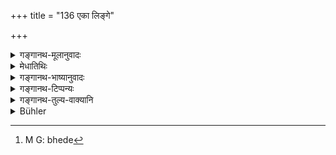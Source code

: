 +++
title = "136 एका लिङ्गे"

+++

<details><summary>गङ्गानथ-मूलानुवादः</summary>

One who desires cleanliness should apply earth—once to the urinary organ, thrice to the anus, ten times to one hand and seven times to both hands.—(134).
</details>

<details><summary>मेधातिथिः</summary>

विण्मूत्रोत्सर्गानन्तरं मेढ्रस्य शुद्ध्यर्थम् **एका मृद्** दातव्या वामेन । स्मृत्यन्तरे शुद्धिविधानाद् यावती तस्मिन् हस्ते याति तावती सोदका ग्रहीतव्या । अहं तु ब्रवे, "अर्थवत्" (म्ध् ५.१३२) इति वचनेनोक्तम् एव परिमाणम् । <u>केचित्</u> पठन्ति ।

- प्रथमा प्रसृतिर् ज्ञेया द्वितीया तु तदर्धिका ।

- तृतीया मृत्तिका ज्ञेया त्रिभागकरपूरणे ॥

एतच् च परिमाणं पायाव् एव । अन्यत्र त्व् "अर्थवत्" इति । एकोत्सर्गे ऽपीयत्य् एव संख्या । आवृत्तिविधानं चेदम् । मृदां भेदो[^२६७] गवादिवत् । तथा चात्रोच्यते "वल्मीकाद् दूरतराद् अश्वस्थानाच् चान्येत्यादि" । एवम् इह सिता कृष्णा लोहितेत्याद्य् अपि नादरणीयम् । **अभीप्सता** इच्छतेति ॥ ५.१३४ ॥


[^२६७]:
     M G: bhede
</details>

<details><summary>गङ्गानथ-भाष्यानुवादः</summary>

After the passing of urine and faeces, for the cleansing of the urinary organ, earth should be applied to it once.

In another *Smṛti* it has been laid down that one should take as much earth mixed with water as can be contained in one hand. What I assert is that in view of what has been said regarding the using of as much earth and water as may be necessary, the proper quantity would be what is stated in the present text. Some people quote, in this connection, the following saying—‘The hand bring filled up, the first (and largest) measure of it is called *Prasṛti*, the second is half of it; and the third part of it is called *mṛttikā*.’ But this measure applies to the case of anus-cleansing only. In all other cases, as much is to be used as may be necessary.

In the case of a single evacuation also, the number of applications is to be as here prescribed; and what is prescribed is the repetition of the act (of rubbing and washing).

There is a distinction among the various kinds of ‘earth’, just as there is among the various kinds of the ‘cow’ and other things. In present connection, for instance, it has been declared that ‘earth should be got from a place far removed from an ant-hill, us also from the stables’ and so forth. No account need be taken however of the distinction into ‘white’, ‘black’, ‘red’ and so forth.

‘*Who desires*’—who wishes.—(134).
</details>

<details><summary>गङ्गानथ-टिप्पन्यः</summary>

(Verse 136 of others.)

This verse is quoted in *Aparārka* (p. 36);—in *Nityācārapradīpa* (p. 255);—in *Parāśaramādhava* (Ācāra, p. 215);—in *Śuddhikaumudī* (p. 334), which explains ‘*ekatra*’ as ‘in the left hand’;—in *Smṛtitattva* (p. 330), which explains ‘*ubhayoḥ*’ as ‘over the two hands’;—in
*Vīramitrodaya* (Āhnika, p. 46), which explains ‘*ekatra*’ as ‘over the
left hand’; it notes the reading ‘*vāmakare*’; and explains ‘*ubhayoḥ*’ as ‘over the two hands’;—in *Madanapārijāta* (p. 46);—in *Smṛtikaumudī* (p. 57) which explains ‘*ekatra*’ as ‘*vāme*,’ ‘over the left hand’;—in
*Yatidharmasaṅgraha* (p. 53);—in *Kṛtyasārasamuccaya* (p. 46), which
explains ‘*ekatra*’ as ‘over the left hand’ and, ‘*ubhayoḥ*’ as ‘over both the hands’;—and in *Smṛtisāroddhāra* (p. 266), which says that ‘*śuddhi*’ here stands for *purity*, and not *cleanliness* or freedom from smell &c., as this latter could be secured by even a lesser number of applications.
</details>

<details><summary>गङ्गानथ-तुल्य-वाक्यानि</summary>

*Vaśiṣṭha* (6.18).—‘The organ is cleansed by one application of earth,
the right hand by three, the feet by two, the arms by five, the left hand by ten, and both hands and feet by seven.’

*Viṣṇu* (60.25).—‘The organ should be cleaned by earth once, the hind
parts three times, the left hand ten times, both hands together seven times, and both feet together three times.’

*Baudhāyana* (1.10.11-14).—‘After urinating, he shall clean the organ
with earth and water,—the hand three times...... the number of applications is thrice three for both hand and feet.’

*Śāṅkha* (Aparārka, p. 36).—‘To the arms, earth should be applied seven
times, to the urinary organ, twice, to one hand, twenty times, and to both hands fourteen times.’

*Hārīta* (Do.).—Applying earth ten times to the left hand, six times on
the back, seven times to both hands, and to the feet three times,—he shall wash.’

*Śātātapa* (Parāśaramādhava, p. 215).—‘Once to the urinary organ, three
times to the left hand, twice to both hands,—this is the purification laid down on passing urine; it should be thrice this on passing faeces.’

*Baudhāyana* (Parāśaramādhava, p. 215)—‘Earth shall be applied to the
anus five times, to the left hand and feet thrice each.’

*Vaśiṣṭha* (Do., pp. 215-216).—‘Earth shall be applied five times to the
anus, ten times to one hand and seven times to both hands, seven to both feet, and two to the urinary organ.’

*Ādityapurāṇa* (Do.).—‘Twenty times to one hand and fourteen times to
both... Half of this serves to purify Śūdras and women. The purification at night is to be half of what it is during the day; and a quarter of this latter, on a journey; one in distress may do as much as he can.’
</details>

<details><summary>Bühler</summary>

136	He who desires to be pure, must clean the organ by one (application of) earth, the anus by (applying earth) three (times), the (left) hand alone by (applying it) ten (times), and both (hands) by (applying it) seven (times).
</details>
